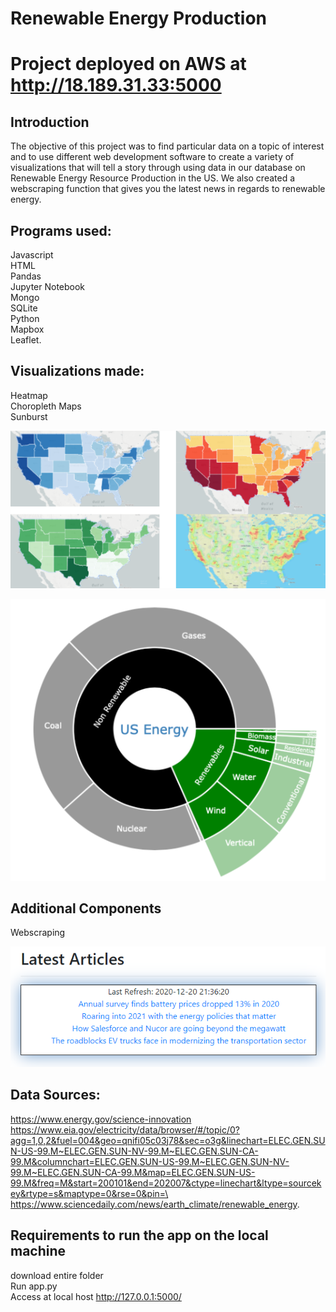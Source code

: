 # Renewable Energy Production

# Project deployed on AWS at http://18.189.31.33:5000

## Introduction

The objective of this project was to find particular data on a topic of interest and to use different web development software to create a variety of visualizations that will tell a story through using data in our database on Renewable Energy Resource Production in the US. We also created a webscraping function that gives you the latest news in regards to renewable energy.

## Programs used: 
Javascript\
HTML\
Pandas\
Jupyter Notebook\
Mongo\
SQLite\
Python\
Mapbox\
Leaflet.

## Visualizations made: 
Heatmap\
Choropleth Maps\
Sunburst



![](static/images/pic1.png)


![](static/images/pic2.png)

## Additional Components
Webscraping

![](static/images/pic3.png)

## Data Sources: 
https://www.energy.gov/science-innovation \
https://www.eia.gov/electricity/data/browser/#/topic/0?agg=1,0,2&fuel=004&geo=qnifi05c03j78&sec=o3g&linechart=ELEC.GEN.SUN-US-99.M~ELEC.GEN.SUN-NV-99.M~ELEC.GEN.SUN-CA-99.M&columnchart=ELEC.GEN.SUN-US-99.M~ELEC.GEN.SUN-NV-99.M~ELEC.GEN.SUN-CA-99.M&map=ELEC.GEN.SUN-US-99.M&freq=M&start=200101&end=202007&ctype=linechart&ltype=sourcekey&rtype=s&maptype=0&rse=0&pin=\
https://www.sciencedaily.com/news/earth_climate/renewable_energy.


## Requirements to run the app on the local machine
download entire folder\
Run app.py\
Access at local host http://127.0.0.1:5000/


